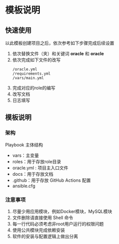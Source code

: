 # 模板说明

## 快速使用

以此模板创建项目之后，依次参考如下步骤完成后续设置

1. 依次替换文件（夹）和关键词 **oracle** 和 **oracle**
2. 依次完成如下文件的改写
   ```
   /oracle.yml
   /requirements.yml
   /vars/main.yml
   ```
3. 完成对应的role的编写
4. 改写文档
5. 日志填写

## 模板说明

### 架构

Playbook 主体结构
  - vars：主变量
  - roles：用于存放role目录
  - oracle.yml : 项目主入口文件
  - docs：用于存放文档
  - .github：用于存放 GitHub Actions 配置
  - ansible.cfg 


### 注意事项

1. 尽量少用应用模块，例如Docker模块，MySQL模块
2. 文件删除请直接使用 Shell 命令
3. 每一行代码必须考虑非root用户运行的权限问题
4. 使用公共模块完成依赖安装
5. 软件的安装与配置逻辑上做出分离